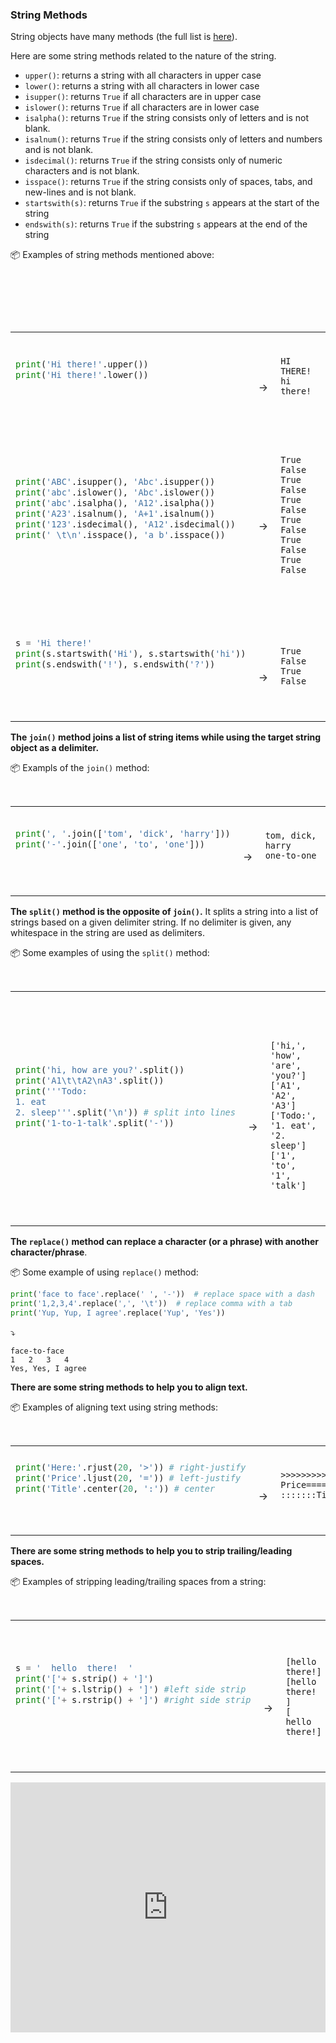 ### String Methods

String objects have many methods (the full list is [here](https://docs.python.org/3/library/stdtypes.html#string-methods)).

Here are some string methods related to the nature of the string.
* `upper()`: returns a string with all characters in upper case
* `lower()`: returns a string with all characters in lower case
* `isupper()`: returns `True` if all characters are in upper case
* `islower()`: returns `True` if all characters are in lower case
* `isalpha()`: returns `True` if the string consists only of letters and is not blank.
* `isalnum()`: returns `True` if the string consists only of letters and numbers and is not blank.
* `isdecimal()`: returns `True` if the string consists only of numeric characters and is not blank.
* `isspace()`: returns `True` if the string consists only of spaces, tabs, and new-lines and is not blank.
* `startswith(s)`: returns `True` if the substring `s` appears at the start of the string
* `endswith(s)`: returns `True` if the substring `s` appears at the end of the string

<tip-box> 

:package: Examples of string methods mentioned above:

<table> 
<tr>
  <td>

```python
print('Hi there!'.upper())
print('Hi there!'.lower())
```
  </td>
  <td><br>&nbsp;→&nbsp;</td>
  <td><br>

```
HI THERE!
hi there!
```
  </td>
</tr>

<tr>
  <td>

```python
print('ABC'.isupper(), 'Abc'.isupper())
print('abc'.islower(), 'Abc'.islower())
print('abc'.isalpha(), 'A12'.isalpha())
print('A23'.isalnum(), 'A+1'.isalnum())
print('123'.isdecimal(), 'A12'.isdecimal())
print(' \t\n'.isspace(), 'a b'.isspace())
```
  </td>
  <td><br>&nbsp;→&nbsp;</td>
  <td><br>

```
True False
True False
True False
True False
True False
True False
```
  </td>
</tr>

<tr>
  <td>

```python
s = 'Hi there!'
print(s.startswith('Hi'), s.startswith('hi'))
print(s.endswith('!'), s.endswith('?'))
```
  </td>
  <td><br><br>&nbsp;→&nbsp;</td>
  <td><br><br>

```
True False
True False
```
  </td>
</tr>
</table>

</tip-box>

**The `join()` method joins a list of string items while using the <tooltip content="the string object upon which the method was called">target string object</tooltip> as a <tooltip content="the string that is placed in between each pair of items">delimiter</tooltip>.**

<tip-box> 

:package: Exampls of the `join()` method:

<table> 
<tr>
  <td>

```python
print(', '.join(['tom', 'dick', 'harry']))
print('-'.join(['one', 'to', 'one']))
```
  </td>
  <td><br>&nbsp;→&nbsp;</td>
  <td><br>

```
tom, dick, harry
one-to-one
```
  </td>
</tr>
</table>

</tip-box>

**The `split()` method is the opposite of `join()`.** It splits a string into a list of strings based on a given delimiter string. If no delimiter is given, any <tooltip content="space, tab, or newline characters">whitespace</tooltip> in the string are used as delimiters.

<tip-box> 

:package: Some examples of using the `split()` method:

<table> 
<tr>
  <td>

```python
print('hi, how are you?'.split())
print('A1\t\tA2\nA3'.split())
print('''Todo:
1. eat
2. sleep'''.split('\n')) # split into lines
print('1-to-1-talk'.split('-'))
```
  </td>
  <td><br><br><br>&nbsp;→&nbsp;</td>
  <td><br><br><br>

```
['hi,', 'how', 'are', 'you?']
['A1', 'A2', 'A3']
['Todo:', '1. eat', '2. sleep']
['1', 'to', '1', 'talk']
```
  </td>
</tr>
</table>

</tip-box>

**The `replace()` method can replace a character (or a phrase) with another character/phrase**. 

<tip-box> 

:package: Some example of using `replace()` method:

```python
print('face to face'.replace(' ', '-'))  # replace space with a dash
print('1,2,3,4'.replace(',', '\t'))  # replace comma with a tab
print('Yup, Yup, I agree'.replace('Yup', 'Yes'))
```
:arrow_heading_down:
```
face-to-face
1	2	3	4
Yes, Yes, I agree
```

</tip-box>

**There are some string methods to help you to align text.**

<tip-box> 

:package: Examples of aligning text using string methods:

<table> 
<tr>
  <td>

```python
print('Here:'.rjust(20, '>')) # right-justify
print('Price'.ljust(20, '=')) # left-justify
print('Title'.center(20, ':')) # center
```
  </td>
  <td><br>&nbsp;→&nbsp;</td>
  <td><br>

```
>>>>>>>>>>>>>>>Here:
Price===============
:::::::Title::::::::
```
  </td>
</tr>
</table>

</tip-box>


**There are some string methods to help you to strip trailing/leading spaces.**

<tip-box> 

:package: Examples of stripping leading/trailing spaces from a string:

<table> 
<tr>
  <td>

```python
s = '  hello  there!  '
print('['+ s.strip() + ']')
print('['+ s.lstrip() + ']') #left side strip
print('['+ s.rstrip() + ']') #right side strip
```
  </td>
  <td><br><br>&nbsp;→&nbsp;</td>
  <td><br><br>

```
[hello  there!]
[hello  there!  ]
[  hello  there!]
```
  </td>
</tr>
</table>

</tip-box>

<panel type="seamless" header="%%:computer: Try your own%%">

<iframe height="400px" width="100%" src="https://repl.it/@pythonbasics/strings-methods?lite=true" scrolling="no" frameborder="no" allowtransparency="true" allowfullscreen="true" sandbox="allow-forms allow-pointer-lock allow-popups allow-same-origin allow-scripts allow-modals"></iframe>

</panel>